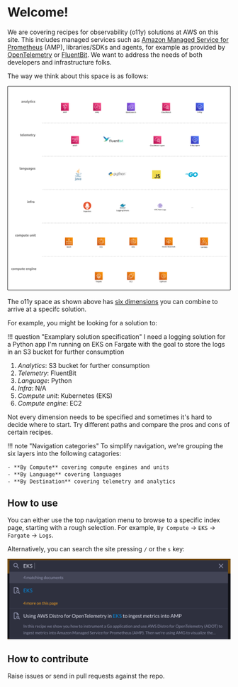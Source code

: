 # Welcome!

We are covering recipes for observability (o11y) solutions at AWS on this site.
This includes managed services such as [Amazon Managed Service for Prometheus][amp]
(AMP), libraries/SDKs and agents, for example as provided by [OpenTelemetry][otel]
or [FluentBit][fluentbit]. We want to address the needs of both developers and
infrastructure folks.

The way we think about this space is as follows:

![o11y space](images/o11y-space.png)

The o11y space as shown above has [six dimensions][dimensions] you can combine to arrive at
a specifc solution.

For example, you might be looking for a solution to:

!!! question "Examplary solution specification"
    I need a logging solution for a Python app I'm running on EKS on Fargate
    with the goal to store the logs in an S3 bucket for further consumption

1. *Analytics*: S3 bucket for further consumption
1. *Telemetry*: FluentBit
1. *Language*: Python
1. *Infra*: N/A
1. *Compute unit*: Kubernetes (EKS)
1. *Compute engine*: EC2

Not every dimension needs to be specified and sometimes it's hard to decide where
to start. Try different paths and compare the pros and cons of certain recipes.

!!! note "Navigation categories"
    To simplify navigation, we're grouping the six layers into the following
    catagories:

    - **By Compute** covering compute engines and units
    - **By Language** covering languages
    - **By Destination** covering telemetry and analytics

## How to use

You can either use the top navigation menu to browse to a specific index page,
starting with a rough selection. For example, `By Compute` -> `EKS` ->
`Fargate` -> `Logs`.

Alternatively, you can search the site pressing `/` or the `s` key:

![o11y space](images/search.png)

## How to contribute

Raise issues or send in pull requests against the repo.


[amp]: https://aws.amazon.com/prometheus/
[otel]: https://opentelemetry.io/
[fluentbit]: https://fluentbit.io/
[dimensions]: dimensions.md
